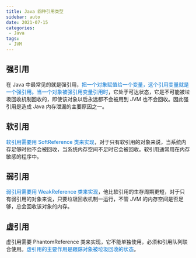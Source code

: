 ```yaml
---
title: Java 四种引用类型
sidebar: auto
date: 2021-07-15
categories:
 - Java
tags:
 - JVM
---
```


## 强引用

在 Java 中最常见的就是强引用，<font color='#0172D0'>把一个对象赋值给一个变量，这个引用变量就是一个强引用。当一个对象被强引用变量引用时</font>，它处于可达状态，它是不可能被垃圾回收机制回收的，即使该对象以后永远都不会被用到 JVM 也不会回收。因此强引用是造成 Java 内存泄漏的主要原因之一。

## 软引用

<font color='#0172D0'>软引用需要用 SoftReference 类来实现</font>，对于只有软引用的对象来说，当系统内存足够时他不会被回收，当系统内存空间不足时它会被回收。软引用通常用在内存敏感的程序中。

## 弱引用

<font color='#0172D0'>弱引用需要用 WeakReference 类来实现</font>，他比软引用的生存周期更短，对于只有弱引用的对象来说，只要垃圾回收机制一运行，不管 JVM 的内存空间是否足够，总会回收该对象的内存。

## 虚引用

虚引用需要 PhantomReference 类来实现，它不能单独使用，必须和引用队列联合使用。<font color='#0172D0'>虚引用的主要作用是跟踪对象被垃圾回收的状态</font>。
